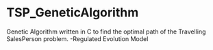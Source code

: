 # TSP_GeneticAlgorithm
Genetic Algorithm written in C to find the optimal path of the Travelling SalesPerson problem.
-Regulated Evolution Model
